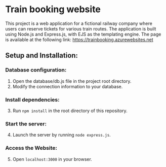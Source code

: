 # Train booking website
This project is a web application for a fictional railway company where users can reserve tickets for various train routes. The application is built using Node.js and Express.js, with EJS as the templating engine. The page is available at the following link: https://trainbooking.azurewebsites.net

## Setup and Installation:

### Database configuration:
1. Open the database/db.js file in the project root directory.
2. Modify the connection information to your database.

### Install dependencies:
3. Run `npm install` in the root directory of this repository.

### Start the server:
4. Launch the server by running `node express.js`.

### Access the Website:
5. Open `localhost:3000` in your browser.


   

